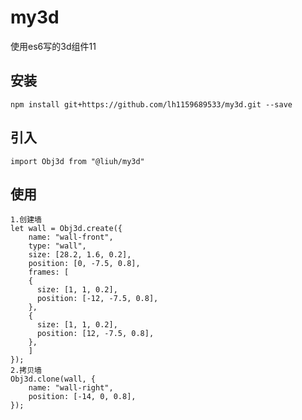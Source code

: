 # my3d

使用es6写的3d组件11

## 安装
`npm install git+https://github.com/lh1159689533/my3d.git --save`

## 引入
`import Obj3d from "@liuh/my3d"`

## 使用
```
1.创建墙
let wall = Obj3d.create({
	name: "wall-front",
	type: "wall",
	size: [28.2, 1.6, 0.2],
	position: [0, -7.5, 0.8],
	frames: [
	{
	  size: [1, 1, 0.2],
	  position: [-12, -7.5, 0.8],
	},
	{
	  size: [1, 1, 0.2],
	  position: [12, -7.5, 0.8],
	},
	]
});
2.拷贝墙
Obj3d.clone(wall, {
	name: "wall-right",
	position: [-14, 0, 0.8],
});
```
